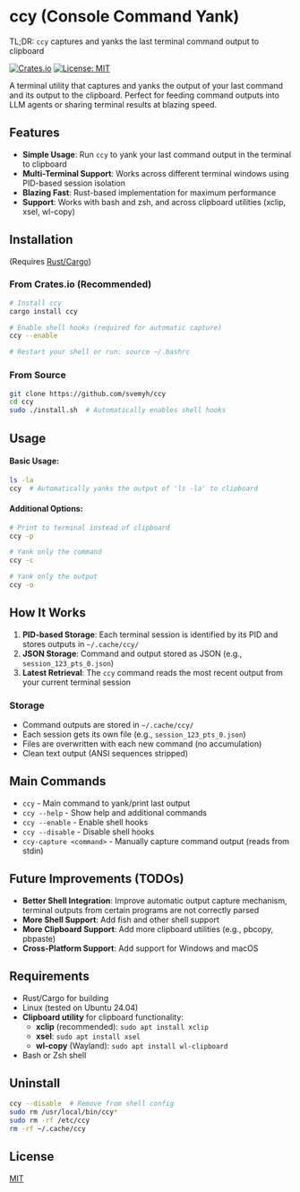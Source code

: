 # ccy (Console Command Yank)

TL;DR: `ccy` captures and yanks the last terminal command output to clipboard

[![Crates.io](https://img.shields.io/crates/v/ccy)](https://crates.io/crates/ccy)
[![License: MIT](https://img.shields.io/badge/License-MIT-yellow.svg)](https://opensource.org/licenses/MIT)

A terminal utility that captures and yanks the output of your last command and its output to the clipboard. Perfect for feeding command outputs into LLM agents or sharing terminal results at blazing speed.

## Features

- **Simple Usage**: Run `ccy` to yank your last command output in the terminal to clipboard
- **Multi-Terminal Support**: Works across different terminal windows using PID-based session isolation  
- **Blazing Fast**: Rust-based implementation for maximum performance 
- **Support**: Works with bash and zsh, and across clipboard utilities (xclip, xsel, wl-copy)

## Installation

(Requires [Rust/Cargo](https://www.rust-lang.org/))

### From Crates.io (Recommended)

```bash
# Install ccy
cargo install ccy

# Enable shell hooks (required for automatic capture)
ccy --enable

# Restart your shell or run: source ~/.bashrc
```

### From Source

```bash
git clone https://github.com/svemyh/ccy
cd ccy
sudo ./install.sh  # Automatically enables shell hooks
```

## Usage

#### Basic Usage:

```bash
ls -la
ccy  # Automatically yanks the output of 'ls -la' to clipboard
```

#### Additional Options:
```bash
# Print to terminal instead of clipboard  
ccy -p

# Yank only the command
ccy -c

# Yank only the output
ccy -o
```

## How It Works

1. **PID-based Storage**: Each terminal session is identified by its PID and stores outputs in `~/.cache/ccy/`
2. **JSON Storage**: Command and output stored as JSON (e.g., `session_123_pts_0.json`)
3. **Latest Retrieval**: The `ccy` command reads the most recent output from your current terminal session

### Storage

- Command outputs are stored in `~/.cache/ccy/`
- Each session gets its own file (e.g., `session_123_pts_0.json`)
- Files are overwritten with each new command (no accumulation)
- Clean text output (ANSI sequences stripped)

## Main Commands

- `ccy` - Main command to yank/print last output
- `ccy --help` - Show help and additional commands
- `ccy --enable` - Enable shell hooks
- `ccy --disable` - Disable shell hooks
- `ccy-capture <command>` - Manually capture command output (reads from stdin)


## Future Improvements (TODOs)

- **Better Shell Integration**: Improve automatic output capture mechanism, terminal outputs from certain programs are not correctly parsed
- **More Shell Support**: Add fish and other shell support
- **More Clipboard Support**: Add more clipboard utilities (e.g., pbcopy, pbpaste)
- **Cross-Platform Support**: Add support for Windows and macOS

## Requirements

- Rust/Cargo for building
- Linux (tested on Ubuntu 24.04)
- **Clipboard utility** for clipboard functionality:
  - **xclip** (recommended): `sudo apt install xclip`
  - **xsel**: `sudo apt install xsel` 
  - **wl-copy** (Wayland): `sudo apt install wl-clipboard`
- Bash or Zsh shell

## Uninstall

```bash
ccy --disable  # Remove from shell config
sudo rm /usr/local/bin/ccy*
sudo rm -rf /etc/ccy
rm -rf ~/.cache/ccy
```

## License

[MIT](LICENSE)